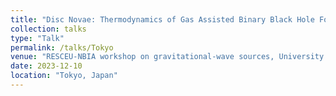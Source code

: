 ```yaml
---
title: "Disc Novae: Thermodynamics of Gas Assisted Binary Black Hole Formation in AGN Discs"
collection: talks
type: "Talk"
permalink: /talks/Tokyo
venue: "RESCEU-NBIA workshop on gravitational-wave sources, University of Tokyo"
date: 2023-12-10
location: "Tokyo, Japan"
---
```


